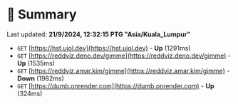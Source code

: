 # 📖 Summary
Last updated: **21/9/2024, 12:32:15 PTG "Asia/Kuala_Lumpur"**

- `GET` [https://hst.ujol.dev](https://hst.ujol.dev) - **Up** (1291ms)
- `GET` [https://reddviz.deno.dev/gimme](https://reddviz.deno.dev/gimme) - **Up** (1535ms)
- `GET` [https://reddviz.amar.kim/gimme](https://reddviz.amar.kim/gimme) - **Down** (1982ms)
- `GET` [https://dumb.onrender.com](https://dumb.onrender.com) - **Up** (324ms)
